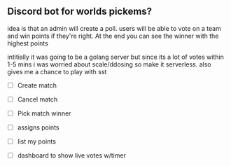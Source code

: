 ## Discord bot for worlds pickems?

idea is that an admin will create a poll. users will be able to vote on a team and win points if they're right. At the end you can see the winner with the highest points

intitially it was going to be a golang server but since its a lot of votes within 1-5 mins i was worried about scale/ddosing so make it serverless. also gives me a chance to play with sst

- [ ] Create match
- [ ] Cancel match
- [ ] Pick match winner
- [ ] assigns points
- [ ] list my points
- [ ] dashboard to show live votes w/timer

